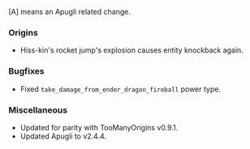 [A] means an Apugli related change.

### Origins
- Hiss-kin's rocket jump's explosion causes entity knockback again.

### Bugfixes
- Fixed `take_damage_from_ender_dragon_fireball` power type.

### Miscellaneous
- Updated for parity with TooManyOrigins v0.9.1.
- Updated Apugli to v2.4.4.
